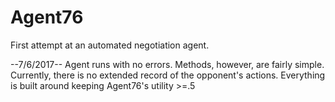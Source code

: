 # Agent76
First attempt at an automated negotiation agent.

--7/6/2017--
Agent runs with no errors.  Methods, however, are fairly simple.
Currently, there is no extended record of the opponent's actions.
Everything is built around keeping Agent76's utility >=.5
